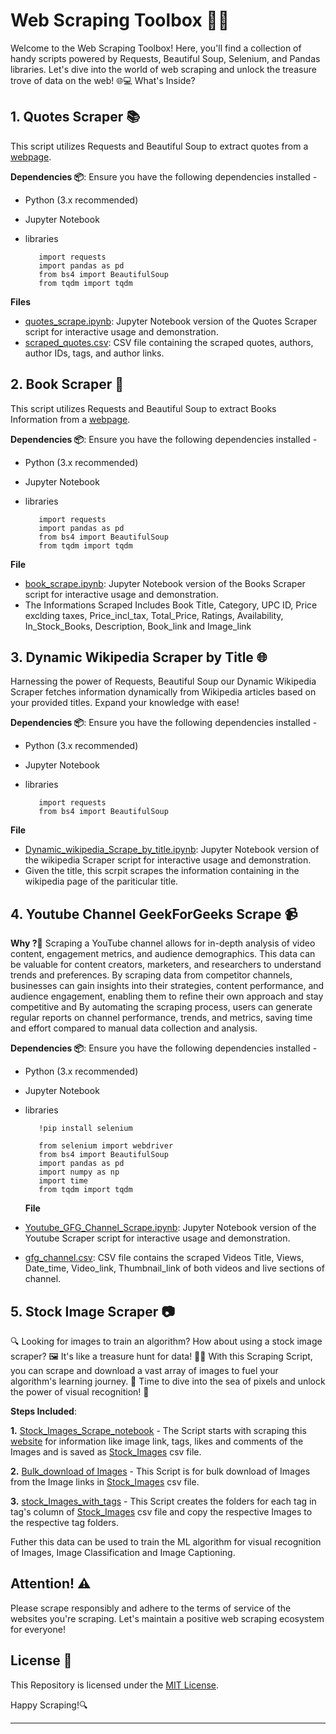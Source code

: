 # Web Scraping Toolbox 🕵️‍♂️

Welcome to the Web Scraping Toolbox! Here, you'll find a collection of handy scripts powered by Requests, Beautiful Soup, Selenium, and Pandas libraries. Let's dive into the world of web scraping and unlock the treasure trove of data on the web! 🌐💻 What's Inside?

## 1. Quotes Scraper 📚
This script utilizes Requests and Beautiful Soup to extract quotes from a [webpage](https://quotes.toscrape.com). 

**Dependencies 📦**: Ensure you have the following dependencies installed -
- Python (3.x recommended)
- Jupyter Notebook
- libraries


         import requests
         import pandas as pd
         from bs4 import BeautifulSoup
         from tqdm import tqdm

**Files**
- [quotes_scrape.ipynb](https://github.com/Analyticalgeek/Web-Scraping/blob/main/Quotes%20Scrape.ipynb): Jupyter Notebook version of the Quotes Scraper script for interactive usage and demonstration.
- [scraped_quotes.csv](https://github.com/Analyticalgeek/Web-Scraping/blob/main/Quotes.csv): CSV file containing the scraped quotes, authors, author IDs, tags, and author links.

## 2. Book Scraper 📖
This script utilizes Requests and Beautiful Soup to extract Books Information from a [webpage](https://books.toscrape.com).

**Dependencies 📦**: Ensure you have the following dependencies installed - 
- Python (3.x recommended)
- Jupyter Notebook
- libraries


         import requests
         import pandas as pd
         from bs4 import BeautifulSoup
         from tqdm import tqdm

**File**
- [book_scrape.ipynb](https://github.com/Analyticalgeek/Web-Scraping/blob/main/Books%20Scrape.ipynb): Jupyter Notebook version of the Books Scraper script for interactive usage and demonstration.
- The Informations Scraped Includes Book Title, Category, UPC ID, Price exclding taxes, Price_incl_tax, Total_Price, Ratings,	Availability, In_Stock_Books, Description, Book_link and Image_link

## 3. Dynamic Wikipedia Scraper by Title 🌐
Harnessing the power of Requests, Beautiful Soup our Dynamic Wikipedia Scraper fetches information dynamically from Wikipedia articles based on your provided titles. Expand your knowledge with ease!

**Dependencies 📦**: Ensure you have the following dependencies installed - 
- Python (3.x recommended)
- Jupyter Notebook
- libraries


         import requests
         from bs4 import BeautifulSoup
  
**File**
- [Dynamic_wikipedia_Scrape_by_title.ipynb](https://github.com/Analyticalgeek/Web-Scraping/blob/main/Dynamic%20Wikipedia%20Scrape%20by%20Title.ipynb): Jupyter Notebook version of the wikipedia Scraper script for interactive usage and demonstration.
- Given the title, this scrpit scrapes the information containing in the wikipedia page of the pariticular title.

## 4. Youtube Channel GeekForGeeks Scrape 📹
**Why ?🤔** Scraping a YouTube channel allows for in-depth analysis of video content, engagement metrics, and audience demographics. This data can be valuable for content creators, marketers, and researchers to understand trends and preferences. By scraping data from competitor channels, businesses can gain insights into their strategies, content performance, and audience engagement, enabling them to refine their own approach and stay competitive and By automating the scraping process, users can generate regular reports on channel performance, trends, and metrics, saving time and effort compared to manual data collection and analysis.

**Dependencies 📦**: Ensure you have the following dependencies installed - 
- Python (3.x recommended)
- Jupyter Notebook
- libraries


         !pip install selenium
         
         from selenium import webdriver
         from bs4 import BeautifulSoup
         import pandas as pd
         import numpy as np
         import time
         from tqdm import tqdm

  **File**
- [Youtube_GFG_Channel_Scrape.ipynb](https://github.com/Analyticalgeek/Web-Scraping/blob/main/Youtube%20Geek%20For%20Geeks%20channel%20Scrape/YouTube%20GeekforGeeks%20Scrape.ipynb): Jupyter Notebook version of the Youtube Scraper script for interactive usage and demonstration.
- [gfg_channel.csv](https://github.com/Analyticalgeek/Web-Scraping/blob/main/Youtube%20Geek%20For%20Geeks%20channel%20Scrape/gfg_videos.csv): CSV file contains the scraped Videos Title, Views, Date_time, Video_link, Thumbnail_link of both videos and live sections of channel.

## 5. Stock Image Scraper 📷
🔍 Looking for images to train an algorithm? How about using a stock image scraper? 🖼️ It's like a treasure hunt for data! 🕵️‍♂️ With this Scraping Script, you can scrape and download a vast array of images to fuel your algorithm's learning journey. 🚀 Time to dive into the sea of pixels and unlock the power of visual recognition! 🌟

**Steps Included**:

**1.** [Stock_Images_Scrape_notebook](https://github.com/Analyticalgeek/Web-Scraping/blob/main/Stock%20Image%20Scrapper/1.%20Stock%20Images%20Website%20Scrape%20-%20Infinite%20scroll.ipynb) - The Script starts with scraping this [website](https://stockmages.netlify.app) for information like image link, tags, likes and comments of the Images and is saved as [Stock_Images](https://github.com/Analyticalgeek/Web-Scraping/blob/main/Stock%20Image%20Scrapper/images.csv) csv file.

**2.** [Bulk_download of Images](https://github.com/Analyticalgeek/Web-Scraping/blob/main/Stock%20Image%20Scrapper/2.%20Stock_Images_Scrape_Bulk_download_of_Images.ipynb) - This Script is for bulk download of Images from the Image links in [Stock_Images](https://github.com/Analyticalgeek/Web-Scraping/blob/main/Stock%20Image%20Scrapper/images.csv) csv file.

**3.** [stock_Images_with_tags](https://github.com/Analyticalgeek/Web-Scraping/blob/main/Stock%20Image%20Scrapper/3.%20Stock_Images_dataset_with_tags.ipynb) - This Script creates the folders for each tag in tag's column of [Stock_Images](https://github.com/Analyticalgeek/Web-Scraping/blob/main/Stock%20Image%20Scrapper/images.csv) csv file and copy the respective Images to the respective tag folders.

Futher this data can be used to train the ML algorithm for visual recognition of Images, Image Classification and Image Captioning.

## Attention! ⚠️
Please scrape responsibly and adhere to the terms of service of the websites you're scraping. Let's maintain a positive web scraping ecosystem for everyone!

## License 📜
This Repository is licensed under the [MIT License](https://opensource.org/licenses/MIT).

Happy Scraping!🔍

---







